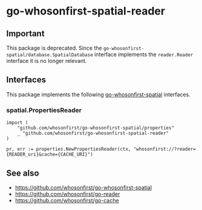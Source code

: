 # go-whosonfirst-spatial-reader

## Important

This package is deprecated. Since the `go-whosonfirst-spatial/database.SpatialDatabase` interface implements the `reader.Reader` interface it is no longer relevant.

## Interfaces

This package implements the following [go-whosonfirst-spatial](#) interfaces.

### spatial.PropertiesReader

```
import (
	"github.com/whosonfirst/go-whosonfirst-spatial/properties"
	_ "github.com/whosonfirst/go-whosonfirst-spatial-reader"       
)

pr, err := properties.NewPropertiesReader(ctx, "whosonfirst://?reader={READER_uri}&cache={CACHE_URI}")
```

## See also

* https://github.com/whosonfirst/go-whosonfirst-spatial
* https://github.com/whosonfirst/go-reader
* https://github.com/whosonfirst/go-cache
